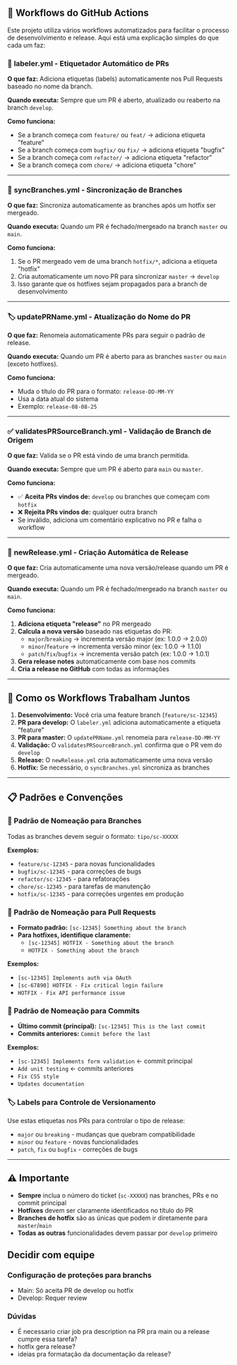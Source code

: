 ## 🚀 Workflows do GitHub Actions

Este projeto utiliza vários workflows automatizados para facilitar o processo de desenvolvimento e release. Aqui está uma explicação simples do que cada um faz:

### 📝 **labeler.yml** - Etiquetador Automático de PRs
**O que faz:** Adiciona etiquetas (labels) automaticamente nos Pull Requests baseado no nome da branch.

**Quando executa:** Sempre que um PR é aberto, atualizado ou reaberto na branch `develop`.

**Como funciona:**
- Se a branch começa com `feature/` ou `feat/` → adiciona etiqueta "feature"
- Se a branch começa com `bugfix/` ou `fix/` → adiciona etiqueta "bugfix"  
- Se a branch começa com `refactor/` → adiciona etiqueta "refactor"
- Se a branch começa com `chore/` → adiciona etiqueta "chore"

---

### 🔄 **syncBranches.yml** - Sincronização de Branches
**O que faz:** Sincroniza automaticamente as branches após um hotfix ser mergeado.

**Quando executa:** Quando um PR é fechado/mergeado na branch `master` ou `main`.

**Como funciona:**
1. Se o PR mergeado vem de uma branch `hotfix/*`, adiciona a etiqueta "hotfix"
2. Cria automaticamente um novo PR para sincronizar `master` → `develop`
3. Isso garante que os hotfixes sejam propagados para a branch de desenvolvimento

---

### 🏷️ **updatePRName.yml** - Atualização do Nome do PR
**O que faz:** Renomeia automaticamente PRs para seguir o padrão de release.

**Quando executa:** Quando um PR é aberto para as branches `master` ou `main` (exceto hotfixes).

**Como funciona:**
- Muda o título do PR para o formato: `release-DD-MM-YY`
- Usa a data atual do sistema
- Exemplo: `release-08-08-25`

---

### ✅ **validatesPRSourceBranch.yml** - Validação de Branch de Origem
**O que faz:** Valida se o PR está vindo de uma branch permitida.

**Quando executa:** Sempre que um PR é aberto para `main` ou `master`.

**Como funciona:**
- ✅ **Aceita PRs vindos de:** `develop` ou branches que começam com `hotfix`
- ❌ **Rejeita PRs vindos de:** qualquer outra branch
- Se inválido, adiciona um comentário explicativo no PR e falha o workflow

---

### 🎯 **newRelease.yml** - Criação Automática de Release
**O que faz:** Cria automaticamente uma nova versão/release quando um PR é mergeado.

**Quando executa:** Quando um PR é fechado/mergeado na branch `master` ou `main`.

**Como funciona:**
1. **Adiciona etiqueta "release"** no PR mergeado
2. **Calcula a nova versão** baseado nas etiquetas do PR:
   - `major`/`breaking` → incrementa versão major (ex: 1.0.0 → 2.0.0)
   - `minor`/`feature` → incrementa versão minor (ex: 1.0.0 → 1.1.0) 
   - `patch`/`fix`/`bugfix` → incrementa versão patch (ex: 1.0.0 → 1.0.1)
3. **Gera release notes** automaticamente com base nos commits
4. **Cria a release no GitHub** com todas as informações

---

## 🔗 Como os Workflows Trabalham Juntos

1. **Desenvolvimento:** Você cria uma feature branch (`feature/sc-12345`)
2. **PR para develop:** O `labeler.yml` adiciona automaticamente a etiqueta "feature"
3. **PR para master:** O `updatePRName.yml` renomeia para `release-DD-MM-YY`
4. **Validação:** O `validatesPRSourceBranch.yml` confirma que o PR vem do `develop`
5. **Release:** O `newRelease.yml` cria automaticamente uma nova versão
6. **Hotfix:** Se necessário, o `syncBranches.yml` sincroniza as branches

---

## 📋 Padrões e Convenções

### 🌿 Padrão de Nomeação para Branches
Todas as branches devem seguir o formato: `tipo/sc-XXXXX`

**Exemplos:**
- `feature/sc-12345` - para novas funcionalidades
- `bugfix/sc-12345` - para correções de bugs  
- `refactor/sc-12345` - para refatorações
- `chore/sc-12345` - para tarefas de manutenção
- `hotfix/sc-12345` - para correções urgentes em produção

### 📝 Padrão de Nomeação para Pull Requests
- **Formato padrão:** `[sc-12345] Something about the branch`
- **Para hotfixes, identifique claramente:**
  - `[sc-12345] HOTFIX - Something about the branch`
  - `HOTFIX - Something about the branch`

**Exemplos:**
- `[sc-12345] Implements auth via OAuth`
- `[sc-67890] HOTFIX - Fix critical login failure`
- `HOTFIX - Fix API performance issue`

### 💬 Padrão de Nomeação para Commits
- **Último commit (principal):** `[sc-12345] This is the last commit`
- **Commits anteriores:** `Commit before the last`

**Exemplos:**
- `[sc-12345] Implements form validation` ← commit principal
- `Add unit testing` ← commits anteriores
- `Fix CSS style`
- `Updates documentation`

### 🏷️ Labels para Controle de Versionamento
Use estas etiquetas nos PRs para controlar o tipo de release:
- `major` ou `breaking` - mudanças que quebram compatibilidade
- `minor` ou `feature` - novas funcionalidades
- `patch`, `fix` ou `bugfix` - correções de bugs

---

## ⚠️ Importante
- **Sempre** inclua o número do ticket (`sc-XXXXX`) nas branches, PRs e no commit principal
- **Hotfixes** devem ser claramente identificados no título do PR
- **Branches de hotfix** são as únicas que podem ir diretamente para `master`/`main`
- **Todas as outras** funcionalidades devem passar por `develop` primeiro



## Decidir com equipe
### Configuração de proteções para branchs
- Main: Só aceita PR de develop ou hotfix
- Develop: Requer review

### Dúvidas
- É necessario criar job pra description na PR pra main ou a release cumpre essa tarefa?
- hotfix gera release?
- ideias pra formatação da documentação da release?